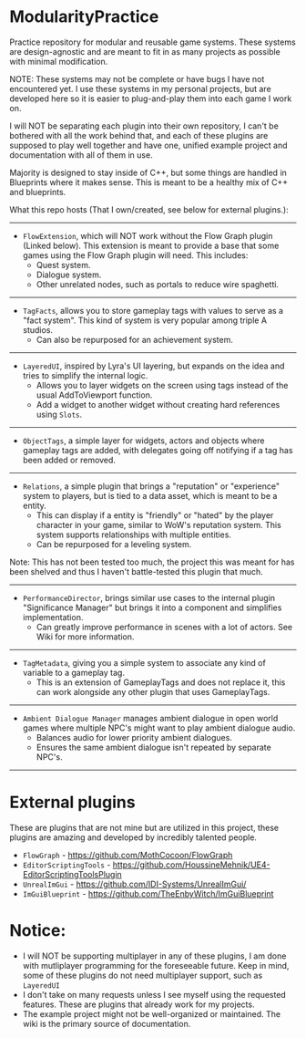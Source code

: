 # ModularityPractice
Practice repository for modular and reusable game systems.
These systems are design-agnostic and are meant to fit in as many projects as possible with minimal modification.

NOTE: These systems may not be complete or have bugs I have not encountered yet. I use these systems in my personal projects, but are developed here so it is easier to plug-and-play them into each game I work on.

I will NOT be separating each plugin into their own repository, I can't be bothered with all the work behind that, and each of these plugins are supposed to play well together and have one, unified example project and documentation with all of them in use.

Majority is designed to stay inside of C++, but some things are handled in Blueprints where it makes sense. This is meant to be a healthy mix of C++ and blueprints.

What this repo hosts (That I own/created, see below for external plugins.):

---
- `FlowExtension`, which will NOT work without the Flow Graph plugin (Linked below). This extension is meant to provide a base that some games using the Flow Graph plugin will need. This includes:
	- Quest system.
	- Dialogue system.
   	- Other unrelated nodes, such as portals to reduce wire spaghetti.

---
 - `TagFacts`, allows you to store gameplay tags with values to serve as a "fact system". This kind of system is very popular among triple A studios.
   	- Can also be repurposed for an achievement system.

---
 - `LayeredUI`, inspired by Lyra's UI layering, but expands on the idea and tries to simplify the internal logic.
 	- Allows you to layer widgets on the screen using tags instead of the usual AddToViewport function.
  	- Add a widget to another widget without creating hard references using `Slots`.

---
 - `ObjectTags`, a simple layer for widgets, actors and objects where gameplay tags are added, with delegates going off notifying if a tag has been added or removed.

---
 - `Relations`, a simple plugin that brings a "reputation" or "experience" system to players, but is tied to a data asset, which is meant to be a entity.
	 - This can display if a entity is "friendly" or "hated" by the player character in your game, similar to WoW's reputation system. This system supports relationships with multiple entities.
  	 - Can be repurposed for a leveling system.

Note: This has not been tested too much, the project this was meant for has been shelved and thus I haven't battle-tested this plugin that much.

---
 - `PerformanceDirector`, brings similar use cases to the internal plugin "Significance Manager" but brings it into a component and simplifies implementation.
 	- Can greatly improve performance in scenes with a lot of actors. See Wiki for more information.

---
 - `TagMetadata`, giving you a simple system to associate any kind of variable to a gameplay tag.
   - This is an extension of GameplayTags and does not replace it, this can work alongside any other plugin that uses GameplayTags.

---
- `Ambient Dialogue Manager` manages ambient dialogue in open world games where multiple NPC's might want to play ambient dialogue audio.
  - Balances audio for lower priority ambient dialogues.
  - Ensures the same ambient dialogue isn't repeated by separate NPC's.

---
# External plugins
These are plugins that are not mine but are utilized in this project, these plugins are amazing and developed by incredibly talented people.
 - `FlowGraph` - https://github.com/MothCocoon/FlowGraph
 - `EditorScriptingTools` - https://github.com/HoussineMehnik/UE4-EditorScriptingToolsPlugin
 - `UnrealImGui` - https://github.com/IDI-Systems/UnrealImGui/
 - `ImGuiBlueprint` - https://github.com/TheEnbyWitch/ImGuiBlueprint

# Notice:
- I will NOT be supporting multiplayer in any of these plugins, I am done with mutliplayer programming for the foreseeable future.
Keep in mind, some of these plugins do not need multiplayer support, such as `LayeredUI`
- I don't take on many requests unless I see myself using the requested features. These are plugins that already work for my projects.
- The example project might not be well-organized or maintained. The wiki is the primary source of documentation.

